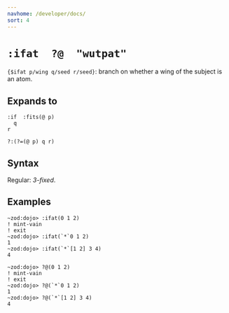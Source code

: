 ```yaml
---
navhome: /developer/docs/
sort: 4
---
```


# `:ifat  ?@  "wutpat"`

`{$ifat p/wing q/seed r/seed}`: branch on whether a wing 
of the subject is an atom.

## Expands to

```
:if  :fits(@ p)
  q
r
```

```
?:(?=(@ p) q r)
```

## Syntax

Regular: *3-fixed*.

## Examples

```
~zod:dojo> :ifat(0 1 2)
! mint-vain
! exit
~zod:dojo> :ifat(`*`0 1 2)
1
~zod:dojo> :ifat(`*`[1 2] 3 4)
4
```

```
~zod:dojo> ?@(0 1 2)
! mint-vain
! exit
~zod:dojo> ?@(`*`0 1 2)
1
~zod:dojo> ?@(`*`[1 2] 3 4)
4
```
